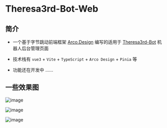 # Theresa3rd-Bot-Web

## 简介
- 一个基于字节跳动前端框架 [Arco.Design](https://arco.design) 编写的适用于 [Theresa3rd-Bot](https://github.com/GardenHamster/Theresa3rd-Bot) 机器人后台管理页面

- 技术栈有 `vue3` + `Vite` + `TypeScript` + `Arco Design` + `Pinia` 等

- 功能还在开发中 ......

## 一些效果图

![image](https://github.com/GardenHamster/Theresa3rd-Bot-Web/assets/89188316/d48ed800-0f57-4ad0-ba0e-4d867cbc5f59)

![image](https://github.com/GardenHamster/Theresa3rd-Bot-Web/assets/89188316/16c90547-8b51-4444-88bb-f96bb5f8bd55)

![image](https://github.com/GardenHamster/Theresa3rd-Bot-Web/assets/89188316/eb744bc8-eb70-4e86-bb40-4de6f75a231b)
